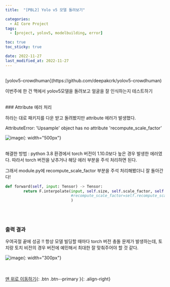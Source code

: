 ```yaml
---
title:  "[PBL2] Yolo v5 모델 돌려보기" 

categories:
  - AI Core Project
tags:
  - [project, yolov5, modelbuilding, error]

toc: true
toc_sticky: true

date: 2022-11-27
last_modified_at: 2022-11-27
---
```



<br/>
[yolov5-crowdhuman](https://github.com/deepakcrk/yolov5-crowdhuman)

이번주에 한 건 맥에서 yolov5모델을 돌려보고 얼굴을 잘 인식하는지 테스트하기 

<br/> 
### Attribute 에러 처리

하라는 대로 패키지를 다운 받고 돌려봤지만 attribute 에러가 발생했다. 

AttributeError: 'Upsample' object has no attribute 'recompute_scale_factor’

![image](https://user-images.githubusercontent.com/86834982/204151392-d647d47f-fddd-47ea-aaf8-2064d094b674.png){: width="500px"}  

<br/>
해결한 방법 : python 3.8 환경에서 torch 버전이 1.10.0보다 높은 경우 발생한 에러였다. 따라서 torch 버전을 낮추거나 해당 에러 부분을 주석 처리하면 된다.

그래서 module.py에 recompute_scale_factor 부분을 주석 처리해봤더니 잘 돌아간다!

```python
def forward(self, input: Tensor) -> Tensor:
        return F.interpolate(input, self.size, self.scale_factor, self.mode, self.align_corners,
                             #recompute_scale_factor=self.recompute_scale_factor
                             )
```


<br/> <br/> 
### 출력 결과

우여곡절 끝에 성공 !! 항상 모델 빌딩할 때마다 torch 버전 충돌 문제가 발생하는데, 토치랑 토치 비전의 경우 버전에 예민해서 최대한 잘 맞춰주어야 할 것 같다. 

![image](https://user-images.githubusercontent.com/86834982/204151397-c5368dca-2c4f-487b-9c0c-43be954e17bb.png){: width="300px"}  




<br/><br/>
[맨 위로 이동하기](#){: .btn .btn--primary }{: .align-right}
